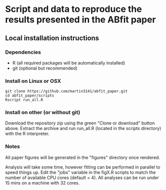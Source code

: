 # Script and data to reproduce the results presented in the ABfit paper

## Local installation instructions

### Dependencies
- R (all required packages will be automatically installed)
- git (optional but recommended)

### Install on Linux or OSX

```
git clone https://github.com/martin3141/abfit_paper.git
cd abfit_paper/scripts
Rscript run_all.R
```

### Install on other (or without git)

Download the repository zip using the green "Clone or download" button above. Extract the archive and run run_all.R (located in the scripts directory) with the R interpreter.

### Notes

All paper figures will be generated in the "figures" directory once rendered.

Analysis will take some time, however fitting can be performed in parallel to speed things up. Edit the "jobs" variable in the figX.R scripts to match the number of available CPU cores (default = 4). All analyses can be run under 15 mins on a machine with 32 cores.
